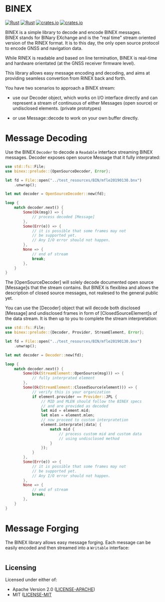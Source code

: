 # BINEX

[![Rust](https://github.com/georust/rinex/actions/workflows/rust.yml/badge.svg)](https://github.com/georust/rinex/actions/workflows/rust.yml)
[![Rust](https://github.com/georust/rinex/actions/workflows/daily.yml/badge.svg)](https://github.com/georust/rinex/actions/workflows/daily.yml) [![crates.io](https://img.shields.io/crates/v/binex.svg)](https://crates.io/crates/binex) [![crates.io](https://docs.rs/binex/badge.svg)](https://docs.rs/binex/badge.svg)

BINEX is a simple library to decode and encode BINEX messages.  
BINEX stands for BINary EXchange and is the "real time" stream oriented
version of the RINEX format. It is to this day, the only open source protocol
to encode GNSS and navigation data.

While RINEX is readable and based on line termination, BINEX is real-time and
hardware orientated (at the GNSS receiver firmware level).

This library allows easy message encoding and decoding, and aims at providing seamless
convertion from RINEX back and forth.

You have two scenarios to approach a BINEX stream:

* use our Decoder object, which works on I/O interface directly
and can represent a stream of continuous of either Messages (open source)
or undisclosed elements. (private prototypes)

* or use Message::decode to work on your own buffer directly.

Message Decoding
================

Use the BINEX `Decoder` to decode a `Readable` interface streaming
BINEX messages. Decoder exposes open source Message that
it fully interprated:

```rust
use std::fs::File;
use binex::prelude::{OpenSourceDecoder, Error};

let fd = File::open("../test_resources/BIN/mfle20190130.bnx")
    .unwrap();

let mut decoder = OpenSourceDecoder::new(fd);

loop {
    match decoder.next() {
        Some(Ok(msg)) => {
            // process decoded [Message]
        },
        Some(Err(e)) => {
            // it is possible that some frames may not
            // be supported yet.
            // Any I/O error should not happen.
        },
        None => {
            // end of stream
            break;
        },
    }
}
```

The [OpenSourceDecoder] will solely decode documented
open source [Message]s that the stream contains.
But BINEX is flexiblea and allows the description of closed
source messages, not realesed to the general public yet.

You can use the [Decoder] object that will decode
both disclosed [Message] and undisclosed frames in form of
[ClosedSourceElement]s of the data stream. It is then up to you
to complete the stream interpretation:

```rust
use std::fs::File;
use binex::prelude::{Decoder, Provider, StreamElement, Error};

let fd = File::open("../test_resources/BIN/mfle20190130.bnx")
    .unwrap();

let mut decoder = Decoder::new(fd);

loop {
    match decoder.next() {
        Some(Ok(StreamElement::OpenSource(msg))) => {
            // fully interprated element
        },
        Some(Ok(StreamElement::ClosedSource(element))) => {
            // verify this is your organization
            if element.provider == Provider::JPL {
                // MID and MLEN should follow the BINEX specs
                // and are provided as decoded
                let mid = element.mid;
                let mlen = element.mlen;
                // now proceed to custom interpratetion
                element.interprate(|data| {
                    match mid {
                        // process custom mid and custom data
                        // using undisclosed method
                    }
                });
            }
        },
        Some(Err(e)) => {
            // it is possible that some frames may not
            // be supported yet.
            // Any I/O error should not happen.
        },
        None => {
            // end of stream
            break;
        },
    }
}
```

Message Forging
===============

The BINEX library allows easy message forging. Each message can be easily encoded and then
streamed into a `Writable` interface:

```rust
```

## Licensing

Licensed under either of:

* Apache Version 2.0 ([LICENSE-APACHE](http://www.apache.org/licenses/LICENSE-2.0))
* MIT ([LICENSE-MIT](http://opensource.org/licenses/MIT)
